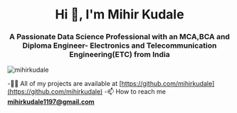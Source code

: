 <h1 align="center">Hi 👋, I'm Mihir Kudale</h1>
<h3 align="center">A Passionate Data Science Professional with an MCA,BCA and Diploma Engineer- Electronics and Telecommunication Engineering(ETC) from India</h3>

<p align="left"> <img src="https://komarev.com/ghpvc/?username=mihirkudale&label=Profile%20views&color=0e75b6&style=flat" alt="mihirkudale" /> </p>

-👨‍💻 All of my projects are available at [https://github.com/mihirkudale](https://github.com/mihirkudale)
-📫 How to reach me **mihirkudale1197@gmail.com**
